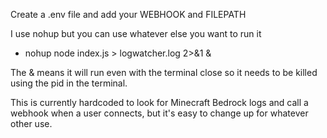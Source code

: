 Create a .env file and add your WEBHOOK and FILEPATH

I use nohup but you can use whatever else you want to run it
- nohup node index.js > logwatcher.log 2>&1 &

The & means it will run even with the terminal close so it needs to be killed using the pid in the terminal.

This is currently hardcoded to look for Minecraft Bedrock logs and call a webhook when a user connects, but it's easy to change up for whatever other use.
